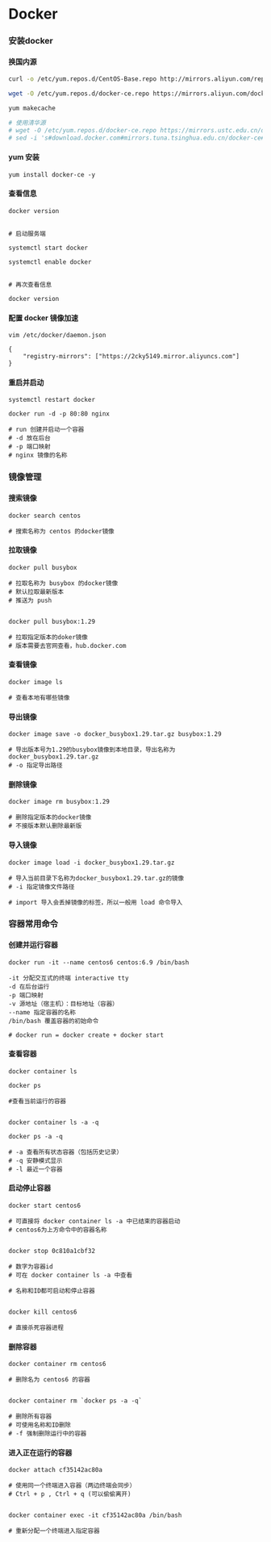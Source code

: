 # Docker

### 安装docker

#### 换国内源

```bash
curl -o /etc/yum.repos.d/CentOS-Base.repo http://mirrors.aliyun.com/repo/Centos-7.repo

wget -O /etc/yum.repos.d/docker-ce.repo https://mirrors.aliyun.com/docker-ce/linux/centos/docker-ce.repo

yum makecache

# 使用清华源
# wget -O /etc/yum.repos.d/docker-ce.repo https://mirrors.ustc.edu.cn/docker-ce/linux/centos/docker-ce.repo
# sed -i 's#download.docker.com#mirrors.tuna.tsinghua.edu.cn/docker-ce#g' /etc/yum.repos.d/docker-ce.repo
```

#### yum 安装

```
yum install docker-ce -y
```

#### 查看信息

```
docker version


# 启动服务端

systemctl start docker

systemctl enable docker


# 再次查看信息

docker version
```

#### 配置 docker 镜像加速

```
vim /etc/docker/daemon.json

{
    "registry-mirrors": ["https://2cky5149.mirror.aliyuncs.com"]
}
```

#### 重启并启动

```
systemctl restart docker

docker run -d -p 80:80 nginx

# run 创建并启动一个容器
# -d 放在后台
# -p 端口映射
# nginx 镜像的名称
```



### 镜像管理

#### 搜索镜像

```
docker search centos

# 搜索名称为 centos 的docker镜像
```

#### 拉取镜像

```
docker pull busybox

# 拉取名称为 busybox 的docker镜像
# 默认拉取最新版本
# 推送为 push


docker pull busybox:1.29

# 拉取指定版本的doker镜像
# 版本需要去官网查看，hub.docker.com
```

#### 查看镜像

```
docker image ls

# 查看本地有哪些镜像
```

#### 导出镜像

```
docker image save -o docker_busybox1.29.tar.gz busybox:1.29

# 导出版本号为1.29的busybox镜像到本地目录，导出名称为docker_busybox1.29.tar.gz
# -o 指定导出路径
```

#### 删除镜像

```
docker image rm busybox:1.29

# 删除指定版本的docker镜像
# 不接版本默认删除最新版
```

#### 导入镜像

```
docker image load -i docker_busybox1.29.tar.gz

# 导入当前目录下名称为docker_busybox1.29.tar.gz的镜像
# -i 指定镜像文件路径

# import 导入会丢掉镜像的标签，所以一般用 load 命令导入
```



### 容器常用命令

#### 创建并运行容器

```
docker run -it --name centos6 centos:6.9 /bin/bash

-it 分配交互式的终端 interactive tty
-d 在后台运行
-p 端口映射
-v 源地址（宿主机）：目标地址（容器）
--name 指定容器的名称
/bin/bash 覆盖容器的初始命令

# docker run = docker create + docker start
```

#### 查看容器

```
docker container ls

docker ps

#查看当前运行的容器


docker container ls -a -q

docker ps -a -q

# -a 查看所有状态容器（包括历史记录）
# -q 安静模式显示
# -l 最近一个容器
```

#### 启动停止容器

```
docker start centos6

# 可直接将 docker container ls -a 中已结束的容器启动
# centos6为上方命令中的容器名称


docker stop 0c810a1cbf32

# 数字为容器id
# 可在 docker container ls -a 中查看

# 名称和ID都可启动和停止容器


docker kill centos6

# 直接杀死容器进程
```

#### 删除容器

```
docker container rm centos6

# 删除名为 centos6 的容器


docker container rm `docker ps -a -q`

# 删除所有容器
# 可使用名称和ID删除
# -f 强制删除运行中的容器
```

#### 进入正在运行的容器

```
docker attach cf35142ac80a

# 使用同一个终端进入容器（两边终端会同步）
# Ctrl + p , Ctrl + q (可以偷偷离开)


docker container exec -it cf35142ac80a /bin/bash

# 重新分配一个终端进入指定容器
```

